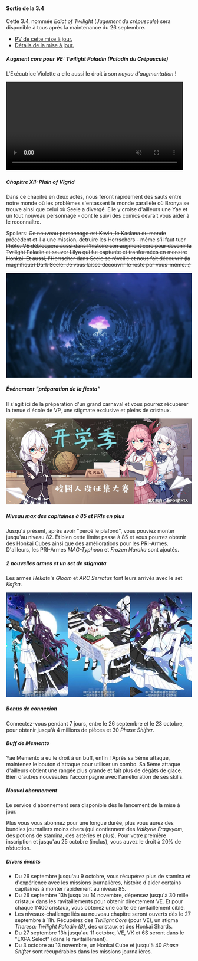 #### Sortie de la 3.4

Cette 3.4, nommée _Edict of Twilight_ (_Jugement du crépuscule_) sera disponible à tous après la maintenance du 26 septembre.

- [PV de cette mise à jour.](https://www.youtube.com/watch?v=fWfRu_CKVlM)
- [Détails de la mise à jour.](https://honkaiimpact3.mihoyo.com/global/en-us/news/1118)

##### Augment core pour VE: Twilight Paladin (Paladin du Crépuscule)

L'Exécutrice Violette a elle aussi le droit à son _noyau d'augmentation_ !

<div class="videoWrapper">
  <video
    width="480" autoplay muted loop controls="false"
    cover="/img/news/twilight-paladin.jpg"
    src="https://s.kdy.ch/hi3/PV_TP.mp4"></video>
</div>

##### Chapitre XII: Plain of Vigrid

Dans ce chapitre en deux actes, nous feront rapidement des sauts entre notre monde où les problèmes s'entassent le monde parallèle où Bronya se trouve ainsi que celui où Seele a divergé.
Elle y croise d'ailleurs une Yae et un tout nouveau personnage - dont le suivi des comics devrait vous aider à le reconnaître.

Spoilers:
<s>Ce nouveau personnage est Kevin, le Kaslana du monde précédent et il a une mission, détruire les Herrschers - même s'il faut tuer l'hôte. VE débloquera aussi dans l'histoire son augment core pour devenir la Twilight Paladin et sauver Lilya qui fut capturée et tranformées en monstre Honkai. Et aussi, l'Herrscher dans Seele se réveille et nous fait découvrir (la magnifique) Dark Seele. Je vous laisse découvrir le reste par vous-même. :)</s>

![Capture d'écran de la CG d'annonce](/img/news/chap-XII.jpg)

##### Évènement "préparation de la fiesta"

Il s'agit ici de la préparation d'un grand carnaval et vous pourrez récupérer la tenue d'école de VP, une stigmate exclusive et pleins de cristaux.

![Image promo de Chine](/img/news/fiesta-school-event.jpg)

##### Niveau max des capitaines à 85 et PRIs en plus

Jusqu'à présent, après avoir "percé le plafond", vous pouviez monter jusqu'au niveau 82.
Et bien cette limite passe à 85 et vous pourrez obtenir des Honkai Cubes ainsi que des améliorations pour les PRI-Armes.
D'ailleurs, les PRI-Armes _MAG-Typhoon_ et _Frozen Naraka_ sont ajoutés.

##### 2 nouvelles armes et un set de stigmata

Les armes _Hekate's Gloom_ et _ARC Serratus_ font leurs arrivés avec le set _Kafka_.

![Le set Kafka tel qu'aperçu en bêta](/img/news/kafka.jpg)

##### Bonus de connexion

Connectez-vous pendant 7 jours, entre le 26 septembre et le 23 octobre, pour obtenir jusqu'à 4 millions de pièces et 30 _Phase Shifter_.

##### Buff de Memento

Yae Memento a eu le droit à un buff, enfin ! Après sa 5ème attaque, maintenez le bouton d'attaque pour utiliser un combo.
Sa 5ème attaque d'ailleurs obtient une rangée plus grande et fait plus de dégâts de glace.
Bien d'autres nouveautés l'accompagne avec l'amélioration de ses skills.

##### Nouvel abonnement

Le service d'abonnement sera disponible dès le lancement de la mise à jour.

Plus vous vous abonnez pour une longue durée, plus vous aurez des bundles journaliers moins chers (qui contiennent des _Valkyrie Fragvyom_, des potions de stamina, des astéries et plus).
Pour votre première inscription et jusqu'au 25 octobre (inclus), vous auvez le droit à 20% de réduction.

##### Divers évents

- Du 26 septembre jusqu'au 9 octobre, vous récupérez plus de stamina et d'expérience avec les missions journalières, histoire d'aider certains capitaines à monter rapidement au niveau 85.
- Du 26 septembre 13h jusqu'au 14 novembre, dépensez jusqu'à 30 mille cristaux dans les ravitaillements pour obtenir directement VE. Et pour chaque 1'400 cristaux, vous obtenez une carte de ravitaillement ciblé.
- Les niveaux-challenge liés au nouveau chapitre seront ouverts dès le 27 septembre à 11h. Récupérez des _Twilight Core_ (pour VE), un stigma _Theresa: Twilight Paladin (B)_, des cristaux et des Honkai Shards.
- Du 27 septembre 13h jusqu'au 11 octobre, VE, VK et 6S seront dans le "EXPA Select" (dans le ravitaillement).
- Du 3 octobre au 13 novembre, un Honkai Cube et jusqu'à 40 _Phase Shifter_ sont récupérables dans les missions journalières.

